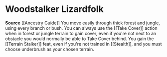 ﻿---
id: '105'
name: Woodstalker Lizardfolk
rarity: Common
source: '[[DATABASE/source/Ancestry Guide|Ancestry Guide]]'
trait: null
type: Heritage

---
# Woodstalker Lizardfolk

**Source** [[Ancestry Guide]] 
You move easily through thick forest and jungle, using every branch or bush. You can always use the [[Take Cover]] action when in forest or jungle terrain to gain cover, even if you're not next to an obstacle you would normally be able to Take Cover behind. You gain the [[Terrain Stalker]] feat, even if you're not trained in [[Stealth]], and you must choose underbrush as your chosen terrain.